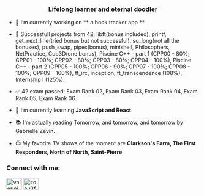 <h3 align="center">Lifelong learner and eternal doodler</h3>

- 🔭 I’m currently working on ** a book tracker app **

- 🎯 Successfull projects from 42: libft(bonus included), printf, get_next_line(tried bonus but not successful), so_long(not all the bonuses), push_swap, pipex(bonus), minishell, Philosophers, NetPractice, Cub3D(one bonus), Piscine C++ - part 1 (CPP00 - 80%; CPP01 - 100%; CPP02 - 80%; CPP03 - 80%; CPP04 - 100%), Piscine C++ - part 2 (CPP05 - 100%; CPP06 - 90%; CPP07 - 100%; CPP08 - 100%; CPP09 - 100%), ft_irc, inception, ft_transcendence (108%), Internship I (125%).

- ✅ 42 exam passed: Exam Rank 02, Exam Rank 03, Exam Rank 04, Exam Rank 05, Exam Rank 06.

- 🌱 I’m currently learning **JavaScript and React**
  
- 📚 I'm actually reading Tomorrow, and tomorrow, and tomorrow by Gabrielle Zevin.

- 📺 My favorite TV shows of the moment are **Clarkson's Farm, The First Responders, North of North, Saint-Pierre**

<h3 align="left">Connect with me:</h3>
<p align="left">
<a href="https://linkedin.com/in/valeriejean01" target="blank"><img align="center" src="https://raw.githubusercontent.com/rahuldkjain/github-profile-readme-generator/master/src/images/icons/Social/linked-in-alt.svg" alt="valeriejean01" height="30" width="40" /></a>
<a href="https://instagram.com/zoou2foo" target="blank"><img align="center" src="https://raw.githubusercontent.com/rahuldkjain/github-profile-readme-generator/master/src/images/icons/Social/instagram.svg" alt="zoou2foo" height="30" width="40" /></a>
</p>
